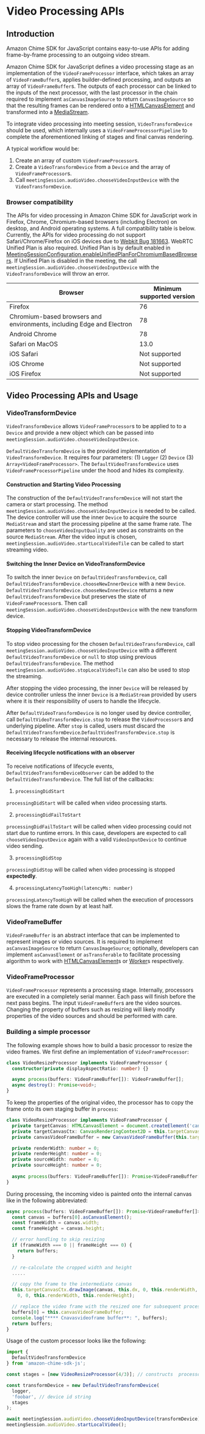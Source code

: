 # Video Processing APIs

## Introduction

Amazon Chime SDK for JavaScript contains easy-to-use APIs for adding frame-by-frame processing to an outgoing video stream.

Amazon Chime SDK for JavaScript defines a video processing stage as an implementation of the `VideoFrameProcessor` interface, which takes an array of `VideoFrameBuffer`s, applies builder-defined processing, and outputs an array of `VideoFrameBuffer`s. The outputs of each processor can be linked to the inputs of the next processor, with the last processor in the chain required to implement `asCanvasImageSource` to return `CanvasImageSource` so that the resulting frames can be rendered onto a [HTMLCanvasElement](https://developer.mozilla.org/en-US/docs/Web/API/HTMLCanvasElement) and transformed into a [MediaStream](https://developer.mozilla.org/en-US/docs/Web/API/MediaStream).

To integrate video processing into meeting session, `VideoTransformDevice` should be used, which internally uses a `VideoFrameProcessorPipeline` to complete the aforementioned linking of stages and final canvas rendering.

A typical workflow would be:

1. Create an array of custom `VideoFrameProcessor`s.
2. Create a `VideoTransformDevice` from a `Device` and the array of `VideoFrameProcessor`s.
3. Call `meetingSession.audioVideo.chooseVideoInputDevice` with the `VideoTransformDevice`.


### Browser compatibility

The APIs for video processing in Amazon Chime SDK for JavaScript work in Firefox, Chrome, Chromium-based browsers (including Electron) on desktop, and Android operating systems. A full compatibility table is below. Currently, the APIs for video processing do not support Safari/Chrome/Firefox on iOS devices due to [Webkit Bug 181663](https://bugs.webkit.org/show_bug.cgi?id=181663). 
WebRTC Unified Plan is also required. Unified Plan is by default enabled in [MeetingSessionConfiguration.enableUnifiedPlanForChromiumBasedBrowsers](https://aws.github.io/amazon-chime-sdk-js/classes/meetingsessionconfiguration.html#enableunifiedplanforchromiumbasedbrowsers). If Unified Plan is disabled in the meeting, the call `meetingSession.audioVideo.chooseVideoInputDevice` with the `VideoTransformDevice` will throw an error.


|Browser                                                                |Minimum supported version  
|---                                                                    |---                        
|Firefox                                                                |76                        
|Chromium-based browsers and environments, including Edge and Electron  |78                                             
|Android Chrome                                                         |78       
|Safari on MacOS                                                        |13.0                    
|iOS Safari                                                             |Not supported
|iOS Chrome                                                             |Not supported             
|iOS Firefox                                                            |Not supported             

## Video Processing APIs and Usage

### VideoTransformDevice
`VideoTransformDevice` allows `VideoFrameProcessor`s to be applied to to a `Device` and provide a new object which can be passed into `meetingSession.audioVideo.chooseVideoInputDevice`.

`DefaultVideoTransformDevice` is the provided implementation of `VideoTransformDevice`. It requires four parameters: (1) `Logger` (2) `Device` (3) `Array<VideoFrameProcessor>`. 
The `DefaultVideoTransformDevice` uses `VideoFrameProcessorPipeline` under the hood and hides its complexity.

#### Construction and Starting Video Processing

The construction of the `DefaultVideoTransformDevice` will not start the camera or start processing. The method `meetingSession.audioVideo.chooseVideoInputDevice` is needed to be called. The device controller will use the inner `Device` to acquire the source `MediaStream` and start the processing pipeline at the same frame rate.
The parameters to `chooseVideoInputQuality` are used as constraints on the source `MediaStream`. 
After the video input is chosen, `meetingSession.audioVideo.startLocalVideoTile` can be called to start streaming video.

#### Switching the Inner Device on VideoTransformDevice

To switch the inner `Device` on `DefaultVideoTransformDevice`, call `DefaultVideoTransformDevice.chooseNewInnerDevice` with a new `Device`.
`DefaultVideoTransformDevice.chooseNewInnerDevice` returns a new `DefaultVideoTransformDevice` but preserves the state of `VideoFrameProcessor`s. Then call `meetingSession.audioVideo.chooseVideoInputDevice` with the new transform device. 

#### Stopping VideoTransformDevice

To stop video processing for the chosen `DefaultVideoTransformDevice`, call `meetingSession.audioVideo.chooseVideoInputDevice` with a different `DefaultVideoTransformDevice` or `null` to stop using previous `DefaultVideoTransformDevice`.  The method `meetingSession.audioVideo.stopLocalVideoTile` can also be used to stop the streaming.

After stopping the video processing, the inner `Device` will be released by device controller unless the inner `Device` is a `MediaStream` provided by users where it is their responsibility of users to handle the lifecycle. 

After `DefaultVideoTransformDevice` is no longer used by device controller, call `DefaultVideoTransformDevice.stop` to release the `VideoProcessor`s and underlying pipeline. After `stop` is called, users must discard the `DefaultVideoTransformDevice`.`DefaultVideoTransformDevice.stop` is necessary to release the internal resources.

#### Receiving lifecycle notifications with an observer

To receive notifications of lifecycle events, `DefaultVideoTransformDeviceObserver` can be added to the `DefaultVideoTransformDevice`. 
The full list of the callbacks:

1. `processingDidStart`

`processingDidStart` will be called when video processing starts.

2. `processingDidFailToStart`

`processingDidFailToStart` will be called when video processing could not start due to runtime errors. In this case, developers are expected to call `chooseVideoInputDevice` again with a valid `VideoInputDevice` to continue video sending. 

3. `processingDidStop`

`processingDidStop` will be called when video processing is stopped **expectedly**.

4. `processingLatencyTooHigh(latencyMs: number)` 

`processingLatencyTooHigh` will be called when the execution of processors slows the frame rate down by at least half.

### VideoFrameBuffer 
`VideoFrameBuffer` is an abstract interface that can be implemented to represent images or video sources. It is required to implement `asCanvasImageSource` to return `CanvasImageSource`; optionally, developers can implement `asCanvasElement` or `asTransferable` to facilitate processing algorithm to work with [HTMLCanvasElement](https://developer.mozilla.org/en-US/docs/Web/API/HTMLCanvasElement)s or [Worker](https://developer.mozilla.org/en-US/docs/Web/API/Worker/Worker)s respectively.

### VideoFrameProcessor

`VideoFrameProcessor` represents a processing stage. Internally,  processors are executed in a completely serial manner. Each pass will finish before the next pass begins. The input `VideoFrameBuffer`s are the video sources. Changing the property of buffers such as resizing will likely modify properties of the video sources and should be performed with care.

### Building a simple processor

The following example shows how to build a basic processor to resize the video frames.  We first define an implementation of `VideoFrameProcessor`:

```typescript
class VideoResizeProcessor implements VideoFrameProcessor { 
  constructor(private displayAspectRatio: number) {}

  async process(buffers: VideoFrameBuffer[]): VideoFrameBuffer[];
  async destroy(): Promise<void>;
}
```

To keep the properties of the original video, the processor has to copy the frame onto its own staging buffer in `process`:

```typescript
class VideoResizeProcessor implements VideoFrameProcessor { 
  private targetCanvas: HTMLCanvasElement = document.createElement('canvas') as HTMLCanvasElement;
  private targetCanvasCtx: CanvasRenderingContext2D = this.targetCanvas.getContext('2d') as CanvasRenderingContext2D;
  private canvasVideoFrameBuffer = new CanvasVideoFrameBuffer(this.targetCanvas);

  private renderWidth: number = 0;
  private renderHeight: number = 0;
  private sourceWidth: number = 0;
  private sourceHeight: number = 0;
    
  async process(buffers: VideoFrameBuffer[]): Promise<VideoFrameBuffer[]>;
}
```

During processing, the incoming video is painted onto the internal canvas like in the following abbreviated:

```typescript
async process(buffers: VideoFrameBuffer[]): Promise<VideoFrameBuffer[]> {
  const canvas = buffers[0].asCanvasElement();
  const frameWidth = canvas.width;
  const frameHeight = canvas.height;

  // error handling to skip resizing
  if (frameWidth === 0 || frameHeight === 0) {
    return buffers;
  }

  // re-calculate the cropped width and height
  .....

  // copy the frame to the intermediate canvas
  this.targetCanvasCtx.drawImage(canvas, this.dx, 0, this.renderWidth, this.renderHeight,
    0, 0, this.renderWidth, this.renderHeight);

  // replace the video frame with the resized one for subsequent processor
  buffers[0] = this.canvasVideoFrameBuffer;
  console.log("**** Cnavasvideoframe buffer**: ", buffers);
  return buffers;
}
```

Usage of the custom processor looks like the following:

```typescript
import {
  DefaultVideoTransformDevice
} from 'amazon-chime-sdk-js';

const stages = [new VideoResizeProcessor(4/3)]; // constructs  processor

const transformDevice = new DefaultVideoTransformDevice(
  logger,
  'foobar', // device id string
  stages
);

await meetingSession.audioVideo.chooseVideoInputDevice(transformDevice);
meetingSession.audioVideo.startLocalVideo();

```
